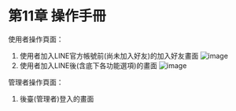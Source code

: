 # 第11章	操作手冊
使用者操作頁面：
1. 使用者加入LINE官方帳號前(尚未加入好友)的加入好友畫面
![image](https://user-images.githubusercontent.com/97924094/200527747-949576a2-38fe-481d-a7e8-ab295694214f.png)
2. 使用者加入LINE後(含底下各功能選項)的畫面 
![image](https://user-images.githubusercontent.com/97924094/200528223-18be6f49-1f0d-4817-b4eb-e94951ba1014.png)

管理者操作頁面：
1. 後臺(管理者)登入的畫面
